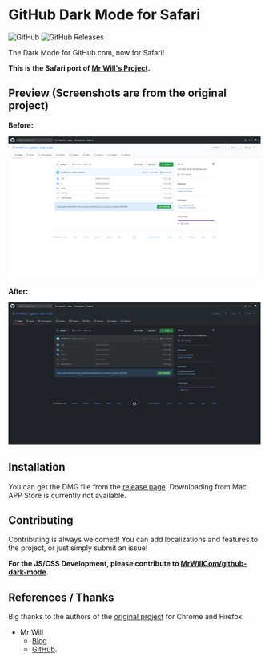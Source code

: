 # GitHub Dark Mode for Safari

![GitHub](https://img.shields.io/github/license/aeilot/github-dark-mode-safari) ![GitHub Releases](https://img.shields.io/github/downloads/aeilot/github-dark-mode-safari/latest/total)

The Dark Mode for GitHub.com, now for Safari!

**This is the Safari port of [Mr Will's Project](https://github.com/MrWillCom/github-dark-mode).**

## Preview (Screenshots are from the original project)

**Before:**

![The original light theme](./screenshots/screenshot-0.png)

**After:**

![When dark mode is on](./screenshots/screenshot-1.png)

## Installation

You can get the DMG file from the [release page](https://github.com/aeilot/github-dark-mode-safari/releases). Downloading from Mac APP Store is currently not available.

## Contributing

Contributing is always welcomed! You can add localizations and features to the project, or just simply submit an issue!

**For the JS/CSS Development, please contribute to [MrWillCom/github-dark-mode](https://github.com/MrWillCom/github-dark-mode).**

## References / Thanks

Big thanks to the authors of the [original project](https://github.com/MrWillCom/github-dark-mode) for Chrome and Firefox: 
- Mr Will 
  - [Blog](https://mrwillcom.github.io) 
  - [GitHub](https://github.com/MrWillCom).
